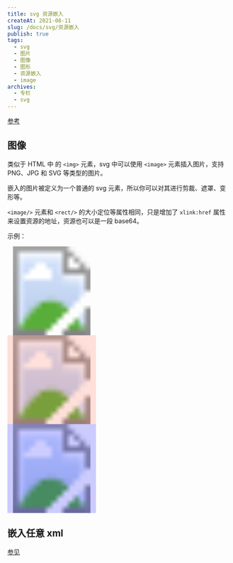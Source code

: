 ```yaml
---
title: svg 资源嵌入
createAt: 2021-08-11
slug: /docs/svg/资源嵌入
publish: true
tags:
  - svg
  - 图片
  - 图像
  - 图形
  - 资源嵌入
  - image
archives:
  - 专栏
  - svg
---
```


[参考](https://developer.mozilla.org/zh-CN/docs/Web/SVG/Tutorial/Other_content_in_SVG)

## 图像

类似于 HTML 中 的 `<img>` 元素，svg 中可以使用 `<image>` 元素插入图片，支持 PNG、JPG 和 SVG 等类型的图片。

嵌入的图片被定义为一个普通的 svg 元素，所以你可以对其进行剪裁、遮罩、变形等。

`<image/>` 元素和 `<rect/>` 的大小定位等属性相同，只是增加了 `xlink:href` 属性来设置资源的地址，资源也可以是一段 base64。

示例：

<svg version="1.1" xmlns="http://www.w3.org/2000/svg" width="200" height="600">
	<defs>
		<pattern id="Image-1" x="0" y="0" width="200" height="200" patternUnits="userSpaceOnUse">
			<image
				x="0"
				y="0"
				width="200"
				height="200"
				xmlns:xlink="http://www.w3.org/1999/xlink"
				xlink:href="/imgs/test1.jpg"
			/>
		</pattern>
	</defs>
	<rect x="0" y="0" width="200" height="200" fill="url(#Image-1)" />
	<rect x="0" y="200" width="200" height="200" fill="url(#Image-1)" />
	<rect x="0" y="200" width="200" height="200" fill="tomato" opacity=".2" />
	<rect x="0" y="400" width="200" height="200" fill="url(#Image-1)" />
	<rect x="0" y="400" width="200" height="200" fill="blue" opacity=".2" />
</svg>

## 嵌入任意 xml

[参见](https://developer.mozilla.org/zh-CN/docs/Web/SVG/Tutorial/Other_content_in_SVG#%E5%B5%8C%E5%85%A5%E4%BB%BB%E6%84%8Fxml)
